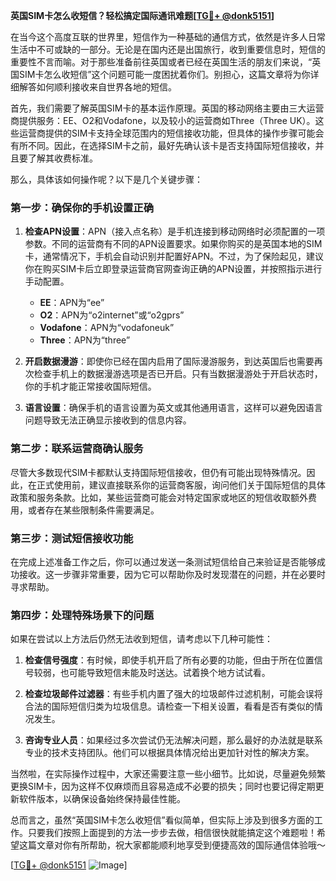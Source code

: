**英国SIM卡怎么收短信？轻松搞定国际通讯难题[[TG💪+ @donk5151](https://t.me/s/donk5151)]**

在当今这个高度互联的世界里，短信作为一种基础的通信方式，依然是许多人日常生活中不可或缺的一部分。无论是在国内还是出国旅行，收到重要信息时，短信的重要性不言而喻。对于那些准备前往英国或者已经在英国生活的朋友们来说，“英国SIM卡怎么收短信”这个问题可能一度困扰着你们。别担心，这篇文章将为你详细解答如何顺利接收来自世界各地的短信。

首先，我们需要了解英国SIM卡的基本运作原理。英国的移动网络主要由三大运营商提供服务：EE、O2和Vodafone，以及较小的运营商如Three（Three UK）。这些运营商提供的SIM卡支持全球范围内的短信接收功能，但具体的操作步骤可能会有所不同。因此，在选择SIM卡之前，最好先确认该卡是否支持国际短信接收，并且要了解其收费标准。

那么，具体该如何操作呢？以下是几个关键步骤：

### 第一步：确保你的手机设置正确

1. **检查APN设置**：APN（接入点名称）是手机连接到移动网络时必须配置的一项参数。不同的运营商有不同的APN设置要求。如果你购买的是英国本地的SIM卡，通常情况下，手机会自动识别并配置好APN。不过，为了保险起见，建议你在购买SIM卡后立即登录运营商官网查询正确的APN设置，并按照指示进行手动配置。
   
   - **EE**：APN为“ee”
   - **O2**：APN为“o2internet”或“o2gprs”
   - **Vodafone**：APN为“vodafoneuk”
   - **Three**：APN为“three”

2. **开启数据漫游**：即使你已经在国内启用了国际漫游服务，到达英国后也需要再次检查手机上的数据漫游选项是否已开启。只有当数据漫游处于开启状态时，你的手机才能正常接收国际短信。

3. **语言设置**：确保手机的语言设置为英文或其他通用语言，这样可以避免因语言问题导致无法正确显示接收到的信息内容。

### 第二步：联系运营商确认服务

尽管大多数现代SIM卡都默认支持国际短信接收，但仍有可能出现特殊情况。因此，在正式使用前，建议直接联系你的运营商客服，询问他们关于国际短信的具体政策和服务条款。比如，某些运营商可能会对特定国家或地区的短信收取额外费用，或者存在某些限制条件需要满足。

### 第三步：测试短信接收功能

在完成上述准备工作之后，你可以通过发送一条测试短信给自己来验证是否能够成功接收。这一步骤非常重要，因为它可以帮助你及时发现潜在的问题，并在必要时寻求帮助。

### 第四步：处理特殊场景下的问题

如果在尝试以上方法后仍然无法收到短信，请考虑以下几种可能性：

1. **检查信号强度**：有时候，即使手机开启了所有必要的功能，但由于所在位置信号较弱，也可能导致短信未能及时送达。试着换个地方试试看。

2. **检查垃圾邮件过滤器**：有些手机内置了强大的垃圾邮件过滤机制，可能会误将合法的国际短信归类为垃圾信息。请检查一下相关设置，看看是否有类似的情况发生。

3. **咨询专业人员**：如果经过多次尝试仍无法解决问题，那么最好的办法就是联系专业的技术支持团队。他们可以根据具体情况给出更加针对性的解决方案。

当然啦，在实际操作过程中，大家还需要注意一些小细节。比如说，尽量避免频繁更换SIM卡，因为这样不仅麻烦而且容易造成不必要的损失；同时也要记得定期更新软件版本，以确保设备始终保持最佳性能。

总而言之，虽然“英国SIM卡怎么收短信”看似简单，但实际上涉及到很多方面的工作。只要我们按照上面提到的方法一步步去做，相信很快就能搞定这个难题啦！希望这篇文章对你有所帮助，祝大家都能顺利地享受到便捷高效的国际通信体验哦～

[[TG💪+ @donk5151](https://t.me/s/donk5151) ![Image](https://i.postimg.cc/rwNCRYN7/Snipaste-2025-04-30-17-27-05.png)]